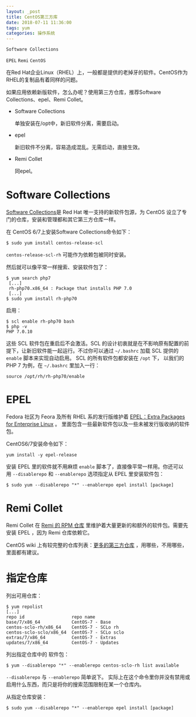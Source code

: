 ```yaml
---
layout: _post
title: CentOS第三方库
date: 2018-07-11 11:36:00
tags: yum
categories: 操作系统
---
```


`Software Collections`

`EPEL` `Remi` `CentOS`

在Red Hat企业Linux（RHEL）上，一般都是提供的老掉牙的软件。CentOS作为RHEL的复制品有着同样的问题。

如果应用依赖新版软件，怎么办呢？使用第三方仓库，推荐Software Collections、epel、Remi Collet。

* Software Collections

  单独安装在/opt中，新旧软件分离，需要启动。

* epel

  新旧软件不分离，容易造成混乱。无需启动，直接生效。

* Remi Collet

  同epel。

# Software Collections

[Software Collections](https://www.softwarecollections.org/en/)是 Red Hat 唯一支持的新软件包源，为 CentOS 设立了专门的仓库，安装和管理都和其它第三方仓库一样。

在 CentOS 6/7上安装Software Collections命令如下：

```shell
$ sudo yum install centos-release-scl
```

`centos-release-scl-rh` 可能作为依赖包被同时安装。

然后就可以像平常一样搜索、安装软件包了：

```shell
$ yum search php7
 [...]
 rh-php70.x86_64 : Package that installs PHP 7.0
 [...]
$ sudo yum install rh-php70 
```

启用：

```shell
$ scl enable rh-php70 bash
$ php -v
PHP 7.0.10
```

这些 SCL 软件包在重启后不会激活。SCL 的设计初衷就是在不影响原有配置的前提下，让新旧软件能一起运行。不过你可以通过 `~/.bashrc` 加载 SCL 提供的 `enable` 脚本来实现自动启用。 SCL 的所有软件包都安装在 `/opt` 下， 以我们的 PHP 7 为例，在 `~/.bashrc` 里加入一行：

```shell
source /opt/rh/rh-php70/enable
```

# EPEL

Fedora 社区为 Feora 及所有 RHEL 系的发行版维护着 [EPEL：Extra Packages for Enterprise Linux](https://fedoraproject.org/wiki/EPEL) 。 里面包含一些最新软件包以及一些未被发行版收纳的软件包。

CentOS6/7安装命令如下：

```shell
yum install -y epel-release
```

安装 EPEL 里的软件就不用麻烦 `enable` 脚本了，直接像平常一样用。你还可以用 `--disablerepo` 和 `--enablerepo` 选项指定从 EPEL 里安装软件包：

```shell
$ sudo yum --disablerepo "*" --enablerepo epel install [package]
```

# Remi Collet

Remi Collet 在 [Remi 的 RPM 仓库](http://rpms.remirepo.net/) 里维护着大量更新的和额外的软件包。需要先安装 EPEL ，因为 Remi 仓库依赖它。

CentOS wiki 上有较完整的仓库列表：[更多的第三方仓库](https://wiki.centos.org/AdditionalResources/Repositories) ，用哪些，不用哪些，里面都有建议。

# 指定仓库

列出可用仓库：

```shell
$ yum repolist
[...]
repo id                  repo name
base/7/x86_64            CentOS-7 - Base
centos-sclo-rh/x86_64    CentOS-7 - SCLo rh
centos-sclo-sclo/x86_64  CentOS-7 - SCLo sclo
extras/7/x86_64          CentOS-7 - Extras
updates/7/x86_64         CentOS-7 - Updates
```

列出指定仓库中的 软件包：

```shell
$ yum --disablerepo "*" --enablerepo centos-sclo-rh list available
```

`--disablerepo` 与 `--enablerepo` 简单说下。 实际上在这个命令里你并没有禁用或启用什么东西，而只是将你的搜索范围限制在某一个仓库内。

从指定仓库安装：

```shell
$ sudo yum --disablerepo "*" --enablerepo epel install [package]
```
